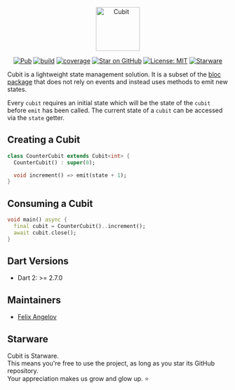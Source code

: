 <p align="center"><img src="https://raw.githubusercontent.com/felangel/cubit/master/assets/cubit_full.png" height="100px" alt="Cubit"></p>

<p align="center">
<a href="https://pub.dev/packages/cubit"><img src="https://img.shields.io/pub/v/cubit.svg" alt="Pub"></a>
<a href="https://github.com/felangel/cubit/actions"><img src="https://github.com/felangel/cubit/workflows/build/badge.svg" alt="build"></a>
<a href="https://github.com/felangel/cubit/actions"><img src="https://raw.githubusercontent.com/felangel/cubit/master/packages/cubit/coverage_badge.svg" alt="coverage"></a>
<a href="https://github.com/felangel/cubit"><img src="https://img.shields.io/github/stars/felangel/cubit.svg?style=flat&logo=github&colorB=deeppink&label=stars" alt="Star on GitHub"></a>
<a href="https://opensource.org/licenses/MIT"><img src="https://img.shields.io/badge/license-MIT-purple.svg" alt="License: MIT"></a>
<a href="https://github.com/zepfietje/starware"><img src="https://img.shields.io/badge/Starware-%E2%AD%90-black?labelColor=%23f9b00d" alt="Starware"></a>
</p>

Cubit is a lightweight state management solution. It is a subset of the [bloc package](https://pub.dev/packages/bloc) that does not rely on events and instead uses methods to emit new states.

Every `cubit` requires an initial state which will be the state of the `cubit` before `emit` has been called.
The current state of a `cubit` can be accessed via the `state` getter.

## Creating a Cubit

```dart
class CounterCubit extends Cubit<int> {
  CounterCubit() : super(0);

  void increment() => emit(state + 1);
}
```

## Consuming a Cubit

```dart
void main() async {
  final cubit = CounterCubit()..increment();
  await cubit.close();
}
```

## Dart Versions

- Dart 2: >= 2.7.0

## Maintainers

- [Felix Angelov](https://github.com/felangel)

## Starware

Cubit is Starware.  
This means you're free to use the project, as long as you star its GitHub repository.  
Your appreciation makes us grow and glow up. ⭐
